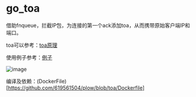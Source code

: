 # go_toa

借助fnqueue，拦截IP包，为连接的第一个ack添加toa，从而携带原始客户端IP和端口。

toa可以参考：[toa原理](https://cloud.tencent.com/document/product/608/14429)

使用例子参考：[例子](https://github.com/619561504/plow/tree/toa)

![image](https://github.com/619561504/go_toa/assets/14119716/b5d7f70a-1e68-4a59-84aa-1904dbc63fed)

编译及依赖：(DockerFile)[https://github.com/619561504/plow/blob/toa/Dockerfile]

